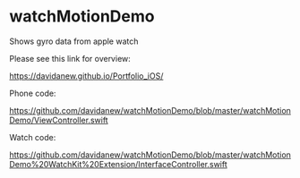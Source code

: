 # watchMotionDemo
Shows gyro data from apple watch

Please see this link for overview:

https://davidanew.github.io/Portfolio_iOS/

Phone code:

https://github.com/davidanew/watchMotionDemo/blob/master/watchMotionDemo/ViewController.swift

Watch code:

https://github.com/davidanew/watchMotionDemo/blob/master/watchMotionDemo%20WatchKit%20Extension/InterfaceController.swift
